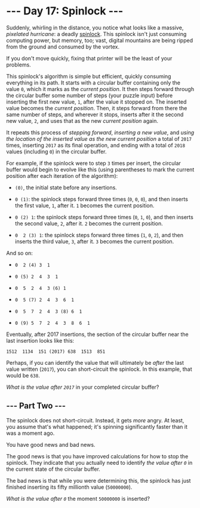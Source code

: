 # --- Day 17: Spinlock ---

Suddenly, whirling in the distance, you notice what looks like a massive, *pixelated hurricane*: a deadly [spinlock](https://en.wikipedia.org/wiki/Spinlock). This spinlock isn't just consuming computing power, but memory, too; vast, digital mountains are being ripped from the ground and consumed by the vortex.

If you don't move quickly, fixing that printer will be the least of your problems.

This spinlock's algorithm is simple but efficient, quickly consuming everything in its path. It starts with a circular buffer containing only the value `0`, which it marks as the *current position*. It then steps forward through the circular buffer some number of steps (your puzzle input) before inserting the first new value, `1`, after the value it stopped on.  The inserted value becomes the *current position*. Then, it steps forward from there the same number of steps, and wherever it stops, inserts after it the second new value, `2`, and uses that as the new *current position* again.

It repeats this process of *stepping forward*, *inserting a new value*, and *using the location of the inserted value as the new current position* a total of `2017` times, inserting `2017` as its final operation, and ending with a total of `2018` values (including `0`) in the circular buffer.

For example, if the spinlock were to step `3` times per insert, the circular buffer would begin to evolve like this (using parentheses to mark the current position after each iteration of the algorithm):


 - `(0)`, the initial state before any insertions.

 - `0 (1)`: the spinlock steps forward three times (`0`, `0`, `0`), and then inserts the first value, `1`, after it. `1` becomes the current position.

 - `0 (2) 1`: the spinlock steps forward three times (`0`, `1`, `0`), and then inserts the second value, `2`, after it. `2` becomes the current position.

 - `0  2 (3) 1`: the spinlock steps forward three times (`1`, `0`, `2`), and then inserts the third value, `3`, after it. `3` becomes the current position.


And so on:


 - `0  2 (4) 3  1`

 - `0 (5) 2  4  3  1`

 - `0  5  2  4  3 (6) 1`

 - `0  5 (7) 2  4  3  6  1`

 - `0  5  7  2  4  3 (8) 6  1`

 - `0 (9) 5  7  2  4  3  8  6  1`


Eventually, after 2017 insertions, the section of the circular buffer near the last insertion looks like this:

`1512  1134  151 (2017) 638  1513  851`

Perhaps, if you can identify the value that will ultimately be *after* the last value written (`2017`), you can short-circuit the spinlock.  In this example, that would be `638`.

*What is the value after `2017`* in your completed circular buffer?

## --- Part Two ---

The spinlock does not short-circuit.  Instead, it gets *more* angry. At least, you assume that's what happened; it's spinning significantly faster than it was a moment ago.

You have good news and bad news.

The good news is that you have improved calculations for how to stop the spinlock. They indicate that you actually need to identify *the value after `0`* in the current state of the circular buffer.

The bad news is that while you were determining this, the spinlock has just finished inserting its fifty millionth value (`50000000`).

*What is the value after `0`* the moment `50000000` is inserted?

